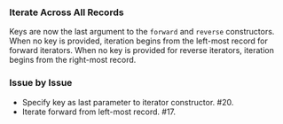 ### Iterate Across All Records

Keys are now the last argument to the `forward` and `reverse` constructors. When
no key is provided, iteration begins from the left-most record for forward
iterators. When no key is provided for reverse iterators, iteration begins from
the right-most record.

### Issue by Issue

 * Specify key as last parameter to iterator constructor. #20.
 * Iterate forward from left-most record. #17.
